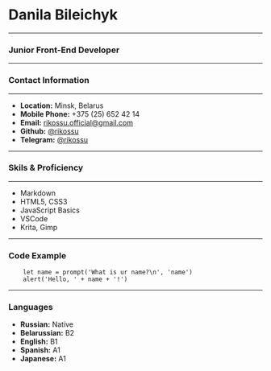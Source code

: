 # Danila Bileichyk
___
### Junior Front-End Developer
___
### Contact Information
___
- **Location:** Minsk, Belarus
- **Mobile Phone:** +375 \(25\) 652 42 14
- **Email:** <rikossu.official@gmail.com>
- **Github:** [@rikossu](https://github.com/rikossu)
- **Telegram:** [@rikossu](https://t.me/rikossu)
___
### Skils & Proficiency
___
- Markdown
- HTML5, CSS3
- JavaScript Basics
- VSCode
- Krita, Gimp
___
### Code Example
```
    let name = prompt('What is ur name?\n', 'name')
    alert('Hello, ' + name + '!')
```
___
### Languages
- **Russian:** Native
- **Belarussian:** B2
- **English:** B1
- **Spanish:** A1
- **Japanese:** A1

